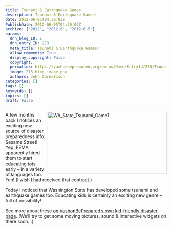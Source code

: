 ```yaml
---
title: Tsunami & Earthquake Games!
description: Tsunami & Earthquake Games!
date: 2012-06-05T04:30:03Z
PublishDate: 2012-06-05T04:30:03Z
archive: ["2012", "2012-6", "2012-6-5"]
params:
  dnn_blog_ID: 1
  dnn_entry_ID: 273
  meta_title: Tsunami & Earthquake Games!
  allow_comments: True
  display_copyright: False
  copyright:
  permalink: https://vashonbeprepared.org/en-us/Home/EntryId/273/Tsunami-amp-Earthquake-Games
  image: 273_blog-image.png
  authors: John Cornelison
categories: []
tags: []
keywords: []
topics: []
draft: False
---
```


<p><a href="./images/273/Tsunami--Earthquake-Games_12CA5-WA_State_Tsunami_Game1_2.jpg"><img style="background-image: none; border-bottom: 0px; border-left: 0px; margin: 0px 0px 5px 5px; padding-left: 0px; padding-right: 0px; display: inline; float: right; border-top: 0px; border-right: 0px; padding-top: 0px" title="WA_State_Tsunami_Game1" border="0" alt="WA_State_Tsunami_Game1" align="right" src="./images/273/Tsunami--Earthquake-Games_12CA5-WA_State_Tsunami_Game1_thumb.jpg" width="372" height="194" /></a>A few months back I notices an exciting new source of disaster preparedness info: Sesame Street! Yep, FEMA apparently hired them to start educating tots early – in a variety of languages too. Fun! (I wish I had received that contract.)</p>  <p>Today I noticed that Washington State has developed some tsunami and earthquake games too. Educating kids is certainly an exciting new genre – full of possibility! </p>  <p>See more about these <a href="/AreyouReady/Residents/Kids-RUReady.aspx" target="_blank">on VashonBePrepared’s own kid-friendly disaster page</a>. (We’ll try to get some moving pictures, sound &amp; interactive widgets on there soon…)</p>

